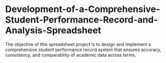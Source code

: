 # Development-of-a-Comprehensive-Student-Performance-Record-and-Analysis-Spreadsheet
The objective of this spreadsheet project is to design and implement a comprehensive student performance record system that ensures accuracy, consistency, and comparability of academic data across terms.
